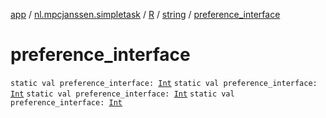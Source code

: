 [app](../../../index.md) / [nl.mpcjanssen.simpletask](../../index.md) / [R](../index.md) / [string](index.md) / [preference_interface](.)

# preference_interface

`static val preference_interface: `[`Int`](https://kotlinlang.org/api/latest/jvm/stdlib/kotlin/-int/index.html)
`static val preference_interface: `[`Int`](https://kotlinlang.org/api/latest/jvm/stdlib/kotlin/-int/index.html)
`static val preference_interface: `[`Int`](https://kotlinlang.org/api/latest/jvm/stdlib/kotlin/-int/index.html)
`static val preference_interface: `[`Int`](https://kotlinlang.org/api/latest/jvm/stdlib/kotlin/-int/index.html)